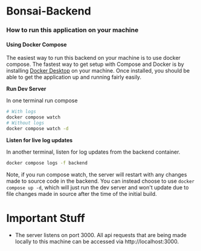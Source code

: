 # Bonsai-Backend

### How to run this application on your machine 

#### Using Docker Compose 

The easiest way to run this backend on your machine is to use docker compose. The fastest way to get setup with Compose and Docker is by installing [Docker Desktop](https://www.docker.com/products/docker-desktop/) on your machine. Once installed, you should be able to get the application up and running fairly easily. 

**Run Dev Server**

In one terminal run compose 

```bash
# With logs
docker compose watch
# Without logs
docker compose watch -d 
```

**Listen for live log updates**

In another terminal, listen for log updates from the backend container. 

```bash
docker compose logs -f backend
```


Note, if you run compose watch, the server will restart 
with any changes made to source code in the backend. You can instead 
choose to use ```docker compose up -d```, which will just run the dev server 
and won't update due to file changes made in source after the time of the 
initial build. 


# Important Stuff


- The server listens on port 3000. All api requests that are being made locally to this 
machine can be accessed via http://localhost:3000.


<!-- 

## Henry Todo 

- [ ] Implement Login
- [ ] Implement Auth/JWTs 
- [ ] Add comments to code 
- [ ] Clean up stuff
- [ ] Extract logic of formulating client responses into one or more standardized formats  -->